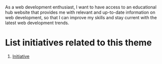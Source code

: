 As a web development enthusiast, I want to have access to an educational hub website that provides me with relevant and up-to-date information on web development, so that I can improve my skills and stay current with the latest web development trends.

# List initiatives related to this theme
1. [Initiative](documentation/templates/theme/initiatives/initiative_template.md)
